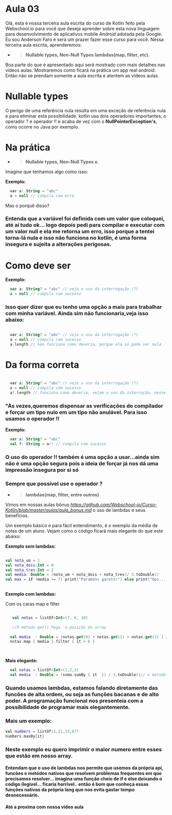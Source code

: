 
# Aula 03 

Olá, esta é nossa terceira aula escrita do curso de Kotlin feito pela Webschool.io para você que deseja aprender sobre esta nova linguagem para desenvolvimento de aplicativos mobile Android adotada pela Google.
Eu sou Anderson Faro e será um prazer fazer esse curso para você. Nessa terceira aula escrita, aprenderemos:

- >**Nullable types, Non-Null Types
lambdas(map, filter, etc).**



 Boa parte do que é apresentado aqui será mostrado com mais detalhes nas videos aulas. Mostraremos como ficará na prática um app real android. Então não se prendam somente a aula escrita e atentem as vídeos aulas.
 
 # Nullable types
 
 O perigo de uma referência nula resulta em uma exceção de referência nula e para eliminar esta possibilidade, kotlin usa dois operadores importantes, o operador ? e operador !! e acaba de vez com o <b>NullPointerException's</b>, como ocorre no Java por exemplo.

# Na prática
 
- >**Nullable types, Non-Null Types e.**
 
 Imagine que tenhamos algo como isso:

<b>Exemplo:</b>
 
 ```kotlin
   var a: String = "abc"
   a = null // compila com erro
 ```
Mas o porquê disso?

### Entenda que a variável foi definida com um valor que coloquei, até aí tudo ok... logo depois pedi para compilar e executar com um valor null e ela me retorna um erro, isso porque a tentei torna-lá nula e isso não funciona no kotlin, é uma forma insegura e sujeita a alterações perigosas.

# Como deve ser

<b>Exemplo:</b>
 
 ```kotlin
   var a: String? = "abc" // veja o uso da interrogação (?)
   a = null // compila com sucesso
 ```
 
 ### Isso quer dizer que eu tenho uma opção a mais para trabalhar com minha variável. Ainda sim não funcionaria,veja isso abaixo:
 
 ```kotlin
 
   var a: String? = "abc" // veja o uso da interrogação (?)
   a = null // compila com sucesso
   a.length // não funciona como deveria, porque ela só pode ser nula
 
 ```
 
 # Da forma correta 
 
 ```kotlin
 
   var a: String? = "abc" // veja o uso da interrogação (?)
   a = null // compila com sucesso
   a?.length // funciona como deveria, vejam o uso da interroção, nesse caso, ainda te dou uma opção para exibir o que quero
 
 ```
 
 ### "Às vezes,queremos dispensar as verificações do compilador e forçar um tipo nulo em um tipo não anulável. Para isso usamos o operador !!
 
 <b>Exemplo:</b>
 
 ```kotlin
   var a: String? = "abc" 
   val f: String = a!! // compila com sucesso
 ```
### O uso do operador !! também é uma opção a usar...ainda sim não é uma opção segura pois a ideia de forçar já nos dá uma impressão insegura por si só

### Sempre que possível use o operador ?


- >**lambdas(map, filter, entre outros)**

Vimos em nossas aulas bônus *https://github.com/Webschool-io/Curso-Kotlin/blob/master/aulas/aula_bonus.md* o uso de lambdas e seus benefícios.

Um exemplo básico e para fácil entendimento, é o exemplo da média de notas de um aluno.
Vejam como o código ficará mais elegante do que este abaixo:

<b>Exemplo sem lambdas:</b>
 
 ```kotlin
  
 val nota_um = 1
 val nota_dois:Int = 0
 val nota_tres:Int = 2
 val media: Double = (nota_um + nota_dois + nota_tres)/ 3.toDouble()
 val max = if (media >= 7) print("Parabéns garoto!") else print("Ops... precisa melhorar")
    
 ```
<b>Exemplo com lambdas:</b>

 Com os caras map e filter
 
 ```kotlin
 
    val notas = listOf<Int>(7, 6, 10)
    
    //O método get() Pega  a posição do array
    
   val media  : Double = (notas.get(0) + notas.get(1) + notas.get(2) ) / 3.toDouble()
   notas.map { media }.filter { it > 6 }
 
    
 ```
 <b>Mais elegante:</b>
 
 ```kotlin
   val notas = listOf<Int>(1,2,3)
   val media  : Double = (soma.sumBy { it  }) / 3.toDouble()// o metodo sumBy soma cada um das posições e depois divide.
 ```
  
 ### Quando usamos lambdas, estamos falando diretamente das funcões de alta ordem, ou seja as funções bacanas e de alto poder. A programação funcional nos presenteia com a possibilidade de programar mais elegantemente. 
 
 ### Mais um exemplo:
 
 ```kotlin
 val numbers = listOf(1,21,33,67)
 numbers.maxBy{it}
 ```
 
 ### Neste exemplo eu quero imprimir o maior numero entre esses que estão em nosso array.
 
 #### Entendam que o uso de lambdas nos permite que usemos da própria api, funcões e metódos nativos que resolvem problemas frequentes em que precisamos resolver... imagina uma função cheio de if e else deixando o código ilegivel... ficaria horrível.. então é bom que conheça essas funções nativas da própria lang que nos evita gastar tempo desnecessário.
 
 
 #### Até a proxima com nossa video aula
 
 
 
 
 
 
 
